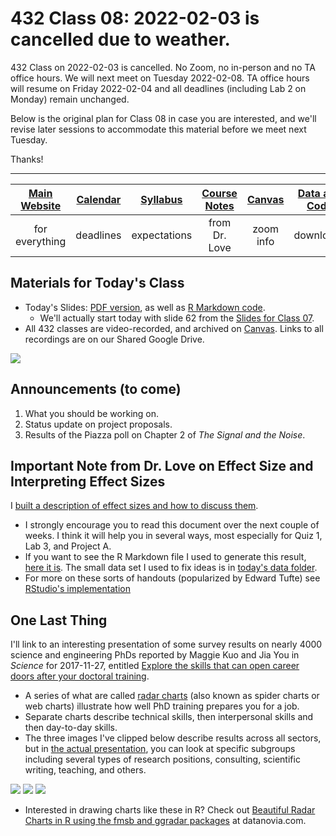 # 432 Class 08: 2022-02-03 is cancelled due to weather.

432 Class on 2022-02-03 is cancelled. No Zoom, no in-person and no TA office hours. We will next meet on Tuesday 2022-02-08. TA office hours will resume on Friday 2022-02-04 and all deadlines (including Lab 2 on Monday) remain unchanged.

Below is the original plan for Class 08 in case you are interested, and we'll revise later sessions to accommodate this material before we meet next Tuesday.

Thanks!

------


[Main Website](https://thomaselove.github.io/432/) | [Calendar](https://thomaselove.github.io/432/calendar.html) | [Syllabus](https://thomaselove.github.io/432-2022-syllabus/) | [Course Notes](https://thomaselove.github.io/432-notes/) | [Canvas](https://canvas.case.edu) | [Data and Code](https://github.com/THOMASELOVE/432-data) | [Sources](https://github.com/THOMASELOVE/432-2022/tree/main/references) | [Contact Us](https://thomaselove.github.io/432/contact.html)
:-----------: | :--------------: | :----------: | :---------: | :-------------: | :-----------: | :------------: | :-------------:
for everything | deadlines | expectations | from Dr. Love | zoom info | downloads | read/watch | need help?

## Materials for Today's Class

- Today's Slides: [PDF version](https://github.com/THOMASELOVE/432-2022/blob/main/classes/class08/432_2022_slides08.pdf), as well as [R Markdown code](https://github.com/THOMASELOVE/432-2022/blob/main/classes/class08/432_2022_slides08.Rmd). 
    - We'll actually start today with slide 62 from the [Slides for Class 07](https://github.com/THOMASELOVE/432-2022/blob/main/classes/class08/432_2022_slides08.pdf).
- All 432 classes are video-recorded, and archived on [Canvas](https://canvas.case.edu). Links to all recordings are on our Shared Google Drive.

![](https://github.com/THOMASELOVE/432-2022/blob/main/classes/class08/figures/harrell_tw.png)

## Announcements (to come)

1. What you should be working on.
2. Status update on project proposals.
3. Results of the Piazza poll on Chapter 2 of *The Signal and the Noise*.

## Important Note from Dr. Love on Effect Size and Interpreting Effect Sizes

I [built a description of effect sizes and how to discuss them](https://github.com/THOMASELOVE/432-2022/blob/main/classes/class08/effects_note.pdf). 

- I strongly encourage you to read this document over the next couple of weeks. I think it will help you in several ways, most especially for Quiz 1, Lab 3, and Project A. 
- If you want to see the R Markdown file I used to generate this result, [here it is](https://github.com/THOMASELOVE/432-2022/blob/main/classes/class08/effects_note.Rmd). The small data set I used to fix ideas is in [today's data folder](https://github.com/THOMASELOVE/432-2022/tree/main/classes/class08/data).
- For more on these sorts of handouts (popularized by Edward Tufte) see [RStudio's implementation](https://rstudio.github.io/tufte/)

## One Last Thing

I'll link to an interesting presentation of some survey results on nearly 4000 science and engineering PhDs reported by Maggie Kuo and Jia You in *Science* for 2017-11-27, entitled [Explore the skills that can open career doors after your doctoral training](https://www.sciencemag.org/careers/2017/11/explore-skills-can-open-career-doors-after-your-doctoral-training). 

- A series of what are called [radar charts](https://en.wikipedia.org/wiki/Radar_chart) (also known as spider charts or web charts) illustrate how well PhD training prepares you for a job.
- Separate charts describe technical skills, then interpersonal skills and then day-to-day skills.
- The three images I've clipped below describe results across all sectors, but in [the actual presentation](https://www.sciencemag.org/careers/2017/11/explore-skills-can-open-career-doors-after-your-doctoral-training), you can look at specific subgroups including several types of research positions, consulting, scientific writing, teaching, and others.

![](https://github.com/THOMASELOVE/432-2022/blob/main/classes/class08/figures/phd_fig1.png)
![](https://github.com/THOMASELOVE/432-2022/blob/main/classes/class08/figures/phd_fig2.png)
![](https://github.com/THOMASELOVE/432-2022/blob/main/classes/class08/figures/phd_fig3.png)

- Interested in drawing charts like these in R? Check out [Beautiful Radar Charts in R using the fmsb and ggradar packages](https://www.datanovia.com/en/blog/beautiful-radar-chart-in-r-using-fmsb-and-ggplot-packages/) at datanovia.com.


